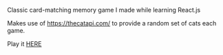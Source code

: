 Classic card-matching memory game I made while learning React.js

Makes use of https://thecatapi.com/ to provide a random set of cats each game.

Play it [HERE](https://memory-game4jk3.web.app/)
